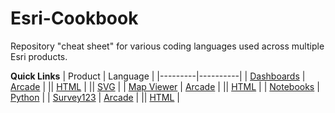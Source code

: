 # Esri-Cookbook
Repository "cheat sheet" for various coding languages used across multiple Esri products.

<b>Quick Links</b>
 | Product | Language |
 |---------|----------|
 | [Dashboards](Dashboards) | [Arcade](Dashboards/Arcade) |
 || [HTML](Dashboards/HTML) |
 || [SVG](Dashboards/SVG) |
 | [Map Viewer](Map_Viewer) | [Arcade](Map_Viewer/Arcade) |
 || [HTML](Map_Viewer/HTML) |
 | [Notebooks](Notebooks) | [Python](Notebooks) |
 | [Survey123](Survey123) | [Arcade](Survey123/Arcade) |
 || [HTML](Survey123/HTML) |
